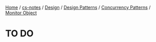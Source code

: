 [Home](https://mengxianbin.github.io) /
[cs-notes](https://mengxianbin.github.io/cs-notes/site) /
[Design](https://mengxianbin.github.io/cs-notes/site/Design) /
[Design Patterns](https://mengxianbin.github.io/cs-notes/site/Design/Design%20Patterns) /
[Concurrency Patterns](https://mengxianbin.github.io/cs-notes/site/Design/Design%20Patterns/Concurrency%20Patterns) /
[Monitor Object](https://mengxianbin.github.io/cs-notes/site/Design/Design%20Patterns/Concurrency%20Patterns/Monitor%20Object)

# TO DO
